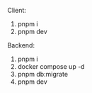 Client:

1. pnpm i
2. pnpm dev

Backend:

1. pnpm i
2. docker compose up -d
3. pnpm db:migrate
4. pnpm dev
